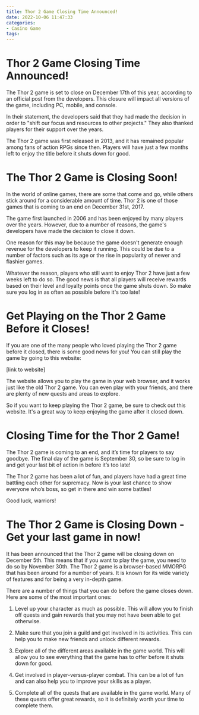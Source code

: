 ```yaml
---
title: Thor 2 Game Closing Time Announced!
date: 2022-10-06 11:47:33
categories:
- Casino Game
tags:
---
```



#  Thor 2 Game Closing Time Announced!

The Thor 2 game is set to close on December 17th of this year, according to an official post from the developers. This closure will impact all versions of the game, including PC, mobile, and console.

In their statement, the developers said that they had made the decision in order to "shift our focus and resources to other projects." They also thanked players for their support over the years.

The Thor 2 game was first released in 2013, and it has remained popular among fans of action RPGs since then. Players will have just a few months left to enjoy the title before it shuts down for good.

#  The Thor 2 Game is Closing Soon!

In the world of online games, there are some that come and go, while others stick around for a considerable amount of time. Thor 2 is one of those games that is coming to an end on December 31st, 2017.

The game first launched in 2006 and has been enjoyed by many players over the years. However, due to a number of reasons, the game's developers have made the decision to close it down.

One reason for this may be because the game doesn't generate enough revenue for the developers to keep it running. This could be due to a number of factors such as its age or the rise in popularity of newer and flashier games.

Whatever the reason, players who still want to enjoy Thor 2 have just a few weeks left to do so. The good news is that all players will receive rewards based on their level and loyalty points once the game shuts down. So make sure you log in as often as possible before it's too late!

#  Get Playing on the Thor 2 Game Before it Closes!

If you are one of the many people who loved playing the Thor 2 game before it closed, there is some good news for you! You can still play the game by going to this website:

[link to website]

The website allows you to play the game in your web browser, and it works just like the old Thor 2 game. You can even play with your friends, and there are plenty of new quests and areas to explore.

So if you want to keep playing the Thor 2 game, be sure to check out this website. It's a great way to keep enjoying the game after it closed down.

#  Closing Time for the Thor 2 Game!

The Thor 2 game is coming to an end, and it’s time for players to say goodbye. The final day of the game is September 30, so be sure to log in and get your last bit of action in before it’s too late!

The Thor 2 game has been a lot of fun, and players have had a great time battling each other for supremacy. Now is your last chance to show everyone who’s boss, so get in there and win some battles!

Good luck, warriors!

#  The Thor 2 Game is Closing Down - Get your last game in now!

It has been announced that the Thor 2 game will be closing down on December 5th. This means that if you want to play the game, you need to do so by November 30th. The Thor 2 game is a browser-based MMORPG that has been around for a number of years. It is known for its wide variety of features and for being a very in-depth game.

There are a number of things that you can do before the game closes down. Here are some of the most important ones:

1. Level up your character as much as possible. This will allow you to finish off quests and gain rewards that you may not have been able to get otherwise.

2. Make sure that you join a guild and get involved in its activities. This can help you to make new friends and unlock different rewards.

3. Explore all of the different areas available in the game world. This will allow you to see everything that the game has to offer before it shuts down for good.

4. Get involved in player-versus-player combat. This can be a lot of fun and can also help you to improve your skills as a player.

5. Complete all of the quests that are available in the game world. Many of these quests offer great rewards, so it is definitely worth your time to complete them.